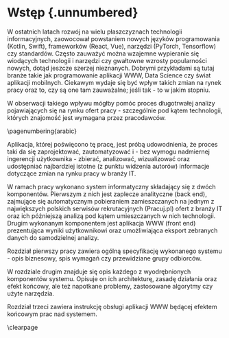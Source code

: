 # Wstęp {.unnumbered}

W ostatnich latach rozwój na wielu płaszczyznach technologii informacyjnych,
zaowocował powstaniem nowych języków programowania (Kotlin, Swift),
frameworków (React, Vue), narzędzi (PyTorch, Tensorflow) czy standardów.
Często zauważyć można wzajemne wypieranie się wiodących technologii i
narzędzi czy gwałtowne wzrosty popularności
nowych, dotąd jeszcze szerzej nieznanych. Dobrymi przykładami są tutaj branże
takie jak programowanie aplikacji WWW, Data Science czy świat aplikacji mobilnych.
Ciekawym wydaje się być wpływ takich zmian na rynek pracy oraz to, czy są one
tam zauważalne; jeśli tak - to w jakim stopniu.

W obserwacji takiego wpływu mógłby pomóc proces długotrwałej analizy pojawiających
się na rynku ofert pracy - szczególnie pod kątem technologii, których znajomość
jest wymagana przez pracodawców.

\pagenumbering{arabic}

Aplikacja, której poświęcono tę pracę, jest próbą udowodnienia, że proces taki
da się zaprojektować, zautomatyzować i - bez wymogu nadmiernej ingerencji użytkownika - zbierać,
analizować, wizualizować oraz udostępniać najbardziej istotne
(z punktu widzenia autorów) informacje dotyczące zmian na rynku pracy w branży IT.

W ramach pracy wykonano system informatyczny składający się z dwóch komponentów.
Pierwszym z nich jest zaplecze analityczne (back end),
zajmujące się automatycznym pobieraniem zamieszczanych na jednym z największych
polskich serwisów rekrutacyjnych (Pracuj.pl) ofert z branży IT oraz
ich późniejszą analizą pod kątem umieszczanych w nich technologii.
Drugim wykonanym komponentem jest aplikacja WWW (front end) prezentująca
wyniki użytkownikowi oraz umożliwiająca eksport zebranych danych do samodzielnej
analizy.

Rozdział pierwszy pracy zawiera ogólną specyfikację wykonanego systemu - opis biznesowy,
spis wymagań czy przewidziane grupy odbiorców.

W rozdziale drugim znajduje się opis każdego z wyodrębnionych komponentów systemu.
Opisuje on ich architekturę, zasadę działania oraz efekt końcowy, ale też napotkane problemy,
zastosowane algorytmy czy użyte narzędzia.

Rozdział trzeci zawiera instrukcję obsługi aplikacji WWW będącej efektem końcowym
prac nad systemem.

\clearpage